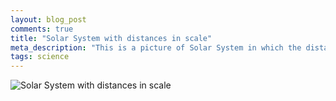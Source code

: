 ```yaml
---
layout: blog_post
comments: true
title: "Solar System with distances in scale"
meta_description: "This is a picture of Solar System in which the distances between planets and other objects are in scale."
tags: science
---
```


<div class='isFullScreenWide isTextCentered hasBackgroundColorShade10'>
  <img src='/image/blog/2016-01-16-solar-system-with-distances-in-scale/0010_solar_system_distances_in_scale.png' alt='Solar System with distances in scale' class='isMax300PxWide'>
  <br>
</div>